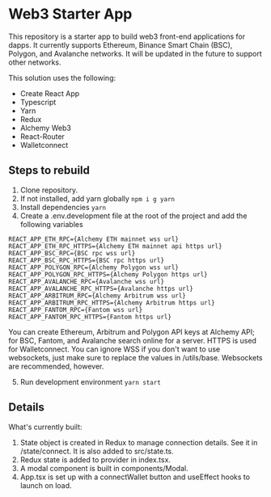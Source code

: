 # Web3 Starter App

This repository is a starter app to build web3 front-end applications for dapps. It currently supports Ethereum, Binance Smart Chain (BSC),
Polygon, and Avalanche networks. It will be updated in the future to support other networks.

This solution uses the following:
- Create React App
- Typescript
- Yarn
- Redux
- Alchemy Web3
- React-Router
- Walletconnect

## Steps to rebuild

1. Clone repository.
2. If not installed, add yarn globally `npm i g yarn`
3. Install dependencies `yarn`
4. Create a .env.development file at the root of the project and add the following variables
```
REACT_APP_ETH_RPC={Alchemy ETH mainnet wss url}
REACT_APP_ETH_RPC_HTTPS={Alchemy ETH mainnet api https url}
REACT_APP_BSC_RPC={BSC rpc wss url}
REACT_APP_BSC_RPC_HTTPS={BSC rpc https url}
REACT_APP_POLYGON_RPC={Alchemy Polygon wss url}
REACT_APP_POLYGON_RPC_HTTPS={Alchemy Polygon https url}
REACT_APP_AVALANCHE_RPC={Avalanche wss url}
REACT_APP_AVALANCHE_RPC_HTTPS={Avalanche https url}
REACT_APP_ARBITRUM_RPC={Alchemy Arbitrum wss url}
REACT_APP_ARBITRUM_RPC_HTTPS={Alchemy Arbitrum https url}
REACT_APP_FANTOM_RPC={Fantom wss url}
REACT_APP_FANTOM_RPC_HTTPS={Fantom https url}
```
You can create Ethereum, Arbitrum and Polygon API keys at Alchemy API; for BSC, Fantom, and Avalanche search online for a server. HTTPS is used for Walletconnect. You can ignore WSS if you don't want to use websockets, just make sure to replace the values in /utils/base. Websockets are recommended, however.

5. Run development environment `yarn start`

## Details

What's currently built:
1. State object is created in Redux to manage connection details. See it in /state/connect. It is also added to src/state.ts.
2. Redux state is added to provider in index.tsx.
3. A modal component is built in components/Modal.
4. App.tsx is set up with a connectWallet button and useEffect hooks to launch on load.